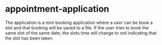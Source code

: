 # appointment-application
The application is a mini booking application where a user can be book a slot and that booking will be saved to a file.
If the user tries to book the same slot of the same date, the slots time will change to red indicating that the slot has been taken.
